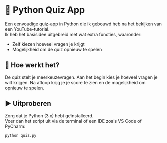 # 🧠 Python Quiz App

Een eenvoudige quiz-app in Python die ik gebouwd heb na het bekijken van een YouTube-tutorial.  
Ik heb het basisidee uitgebreid met wat extra functies, waaronder:

- Zelf kiezen hoeveel vragen je krijgt
- Mogelijkheid om de quiz opnieuw te spelen

## 🚀 Hoe werkt het?

De quiz stelt je meerkeuzevragen. Aan het begin kies je hoeveel vragen je wilt krijgen. Na afloop krijg je je score te zien en de mogelijkheid om opnieuw te spelen.

## ▶️ Uitproberen

Zorg dat je Python (3.x) hebt geïnstalleerd.  
Voer dan het script uit via de terminal of een IDE zoals VS Code of PyCharm:

```bash
python quiz.py

